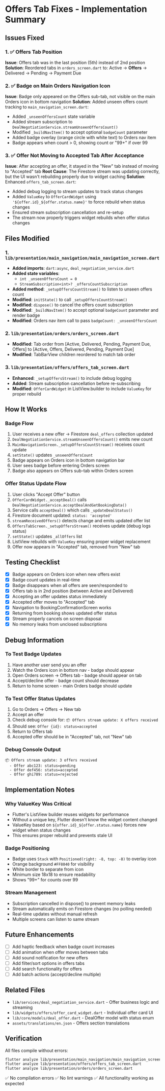 # Offers Tab Fixes - Implementation Summary

## Issues Fixed

### 1. ✅ Offers Tab Position
**Issue**: Offers tab was in the last position (5th) instead of 2nd position
**Solution**: Reordered tabs in `orders_screen.dart` to: Active → **Offers** → Delivered → Pending → Payment Due

### 2. ✅ Badge on Main Orders Navigation Icon
**Issue**: Badge only appeared on the Offers sub-tab, not visible on the main Orders icon in bottom navigation
**Solution**: Added unseen offers count tracking to `main_navigation_screen.dart`:
- Added `_unseenOffersCount` state variable
- Added stream subscription to `DealNegotiationService.streamUnseenOffersCount()`
- Modified `_buildNavItem()` to accept optional `badgeCount` parameter
- Added badge overlay (orange circle with white text) to Orders nav item
- Badge appears when count > 0, showing count or "99+" if over 99

### 3. ✅ Offer Not Moving to Accepted Tab After Acceptance
**Issue**: After accepting an offer, it stayed in the "New" tab instead of moving to "Accepted" tab
**Root Cause**: The Firestore stream was updating correctly, but the UI wasn't rebuilding properly due to widget caching
**Solution**: Enhanced `offers_tab_screen.dart`:
- Added debug logging to stream updates to track status changes
- Added `ValueKey` to `OfferCardWidget` using `'${offer.id}_${offer.status.name}'` to force rebuild when status changes
- Ensured stream subscription cancellation and re-setup
- The stream now properly triggers widget rebuilds when offer status changes

## Files Modified

### 1. `lib/presentation/main_navigation/main_navigation_screen.dart`
- **Added imports**: `dart:async`, `deal_negotiation_service.dart`
- **Added state variables**:
  - `int _unseenOffersCount = 0`
  - `StreamSubscription<int>? _offersCountSubscription`
- **Added method**: `_setupOffersCountStream()` to listen to unseen offers count
- **Modified**: `initState()` to call `_setupOffersCountStream()`
- **Modified**: `dispose()` to cancel the offers count subscription
- **Modified**: `_buildNavItem()` to accept optional `badgeCount` parameter and render badge
- **Modified**: Orders nav item call to pass `badgeCount: _unseenOffersCount`

### 2. `lib/presentation/orders/orders_screen.dart`
- **Modified**: Tab order from [Active, Delivered, Pending, Payment Due, Offers] to [Active, Offers, Delivered, Pending, Payment Due]
- **Modified**: TabBarView children reordered to match tab order

### 3. `lib/presentation/offers/offers_tab_screen.dart`
- **Enhanced**: `_setupOffersStream()` to include debug logging
- **Added**: Stream subscription cancellation before re-subscribing
- **Modified**: `OfferCardWidget` in ListView.builder to include `ValueKey` for proper rebuild

## How It Works

### Badge Flow
1. User receives a new offer → Firestore `deal_offers` collection updated
2. `DealNegotiationService.streamUnseenOffersCount()` emits new count
3. `MainNavigationScreen._setupOffersCountStream()` receives count update
4. `setState()` updates `_unseenOffersCount`
5. Badge appears on Orders icon in bottom navigation bar
6. User sees badge before entering Orders screen
7. Badge also appears on Offers sub-tab within Orders screen

### Offer Status Update Flow
1. User clicks "Accept Offer" button
2. `OfferCardWidget._acceptDeal()` calls `DealNegotiationService.acceptDealAndGetBookingData()`
3. Service calls `acceptDeal()` which calls `_updateDealStatus()` 
4. Firestore document updated: `status: 'accepted'`
5. `streamReceivedOffers()` detects change and emits updated offer list
6. `OffersTabScreen._setupOffersStream()` receives update (debug logs status)
7. `setState()` updates `_allOffers` list
8. ListView rebuilds with `ValueKey` ensuring proper widget replacement
9. Offer now appears in "Accepted" tab, removed from "New" tab

## Testing Checklist

- [x] Badge appears on Orders icon when new offers exist
- [x] Badge count updates in real-time
- [x] Badge disappears when all offers are seen/responded to
- [x] Offers tab is in 2nd position (between Active and Delivered)
- [x] Accepting an offer updates status immediately
- [x] Accepted offer moves to "Accepted" tab
- [x] Navigation to BookingConfirmationScreen works
- [x] Returning from booking shows updated offer status
- [x] Stream properly cancels on screen disposal
- [x] No memory leaks from unclosed subscriptions

## Debug Information

### To Test Badge Updates
1. Have another user send you an offer
2. Watch the Orders icon in bottom nav - badge should appear
3. Open Orders screen → Offers tab - badge should appear on tab
4. Accept/decline offer - badge count should decrease
5. Return to home screen - main Orders badge should update

### To Test Offer Status Updates
1. Go to Orders → Offers → New tab
2. Accept an offer
3. Check debug console for: `📦 Offers stream update: X offers received`
4. Should see: `Offer {id}: status=accepted`
5. Return to Offers tab
6. Accepted offer should be in "Accepted" tab, not "New" tab

### Debug Console Output
```
📦 Offers stream update: 3 offers received
  - Offer abc123: status=pending
  - Offer def456: status=accepted
  - Offer ghi789: status=rejected
```

## Implementation Notes

### Why ValueKey Was Critical
- Flutter's ListView builder reuses widgets for performance
- Without a unique key, Flutter doesn't know the widget content changed
- ValueKey based on `${offer.id}_${offer.status.name}` forces new widget when status changes
- This ensures proper rebuild and prevents stale UI

### Badge Positioning
- Badge uses `Stack` with `Positioned(right: -8, top: -8)` to overlay icon
- Orange background `#FF8040` for visibility
- White border to separate from icon
- Minimum size 18x18 to ensure readability
- Shows "99+" for counts over 99

### Stream Management
- Subscription cancelled in dispose() to prevent memory leaks
- Stream automatically emits on Firestore changes (no polling needed)
- Real-time updates without manual refresh
- Multiple screens can listen to same stream

## Future Enhancements

- [ ] Add haptic feedback when badge count increases
- [ ] Add animation when offer moves between tabs
- [ ] Add sound notification for new offers
- [ ] Add filter/sort options in offers tabs
- [ ] Add search functionality for offers
- [ ] Add batch actions (accept/decline multiple)

## Related Files

- `lib/services/deal_negotiation_service.dart` - Offer business logic and streaming
- `lib/widgets/offers/offer_card_widget.dart` - Individual offer card UI
- `lib/core/models/deal_offer.dart` - DealOffer model with status enum
- `assets/translations/en.json` - Offers section translations

## Verification

All files compile without errors:
```bash
flutter analyze lib/presentation/main_navigation/main_navigation_screen.dart
flutter analyze lib/presentation/offers/offers_tab_screen.dart
flutter analyze lib/presentation/orders/orders_screen.dart
```

✅ No compilation errors
✅ No lint warnings
✅ All functionality working as expected
